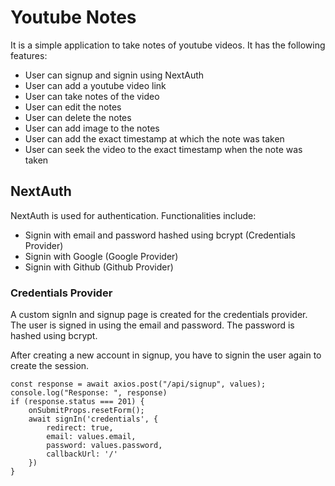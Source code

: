 # Youtube Notes

It is a simple application to take notes of youtube videos. It has the following features:

- User can signup and signin using NextAuth
- User can add a youtube video link
- User can take notes of the video
- User can edit the notes
- User can delete the notes
- User can add image to the notes
- User can add the exact timestamp at which the note was taken
- User can seek the video to the exact timestamp when the note was taken

## NextAuth

NextAuth is used for authentication. Functionalities include:

- Signin with email and password hashed using bcrypt (Credentials Provider)
- Signin with Google (Google Provider)
- Signin with Github (Github Provider)

### Credentials Provider

A custom signIn and signup page is created for the credentials provider. The user is signed in using the email and password. The password is hashed using bcrypt.

After creating a new account in signup, you have to signin the user again to create the session.

```tsx
const response = await axios.post("/api/signup", values);
console.log("Response: ", response)
if (response.status === 201) {
    onSubmitProps.resetForm();
    await signIn('credentials', {
        redirect: true,
        email: values.email,
        password: values.password,
        callbackUrl: '/'
    })
}
```
